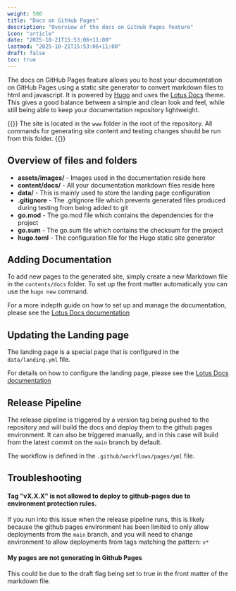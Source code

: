 ```yaml
---
weight: 500
title: "Docs on GitHub Pages"
description: "Overview of the docs on GitHub Pages feature"
icon: "article"
date: "2025-10-21T15:53:06+11:00"
lastmod: "2025-10-21T15:53:06+11:00"
draft: false
toc: true
---
```


The docs on GitHub Pages feature allows you to host your documentation on GitHub Pages using a static site generator to convert markdown files to html and javascript. It is powered by [Hugo](https://gohugo.io/) and uses the [Lotus Docs](https://lotusdocs.dev/) theme. This gives a good balance between a simple and clean look and feel, while still being able to keep your documentation repository lightweight.

{{<alert context="info" title="Note">}}
The site is located in the `www` folder in the root of the repository. All commands for generating site content and testing changes should be run from this folder.
{{</alert>}}

## Overview of files and folders

- **assets/images/** - Images used in the documentation reside here
- **content/docs/** - All your documentation markdown files reside here
- **data/** - This is mainly used to store the landing page configuration
- **.gitignore** - The .gitignore file which prevents generated files produced during testing from being added to git
- **go.mod** - The go.mod file which contains the dependencies for the project
- **go.sum** - The go.sum file which contains the checksum for the project
- **hugo.toml** - The configuration file for the Hugo static site generator

## Adding Documentation

To add new pages to the generated site, simply create a new Markdown file in the `contents/docs` folder. To set up the front matter automatically you can use the `hugo new` command.

For a more indepth guide on how to set up and manage the documentation, please see the [Lotus Docs documentation](https://lotusdocs.dev/docs/quickstart/)

## Updating the Landing page

The landing page is a special page that is configured in the `data/landing.yml` file. 

For details on how to configure the landing page, please see the [Lotus Docs documentation](https://lotusdocs.dev/docs/guides/landing-page/overview/)

## Release Pipeline

The release pipeline is triggered by a version tag being pushed to the repository and will build the docs and deploy them to the github pages environment. It can also be triggered manually, and in this case will build from the latest commit on the `main` branch by default.

The workflow is defined in the `.github/workflows/pages/yml` file.

## Troubleshooting

#### Tag "vX.X.X" is not allowed to deploy to github-pages due to environment protection rules.

If you run into this issue when the release pipeline runs, this is likely because the github pages environment has been limited to only allow deployments from the `main` branch, and you will need to change environment to allow deployments from tags matching the pattern: `v*`

#### My pages are not generating in Github Pages

This could be due to the draft flag being set to true in the front matter of the markdown file.